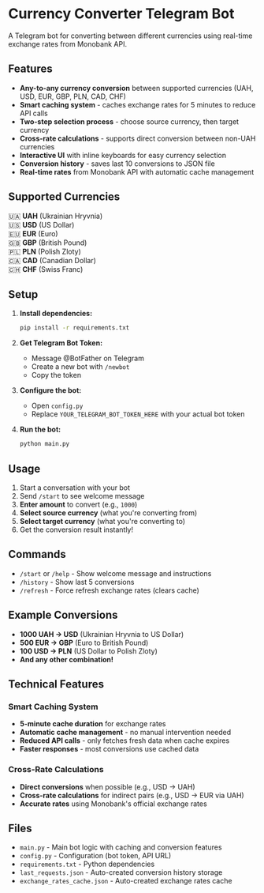 # Currency Converter Telegram Bot

A Telegram bot for converting between different currencies using real-time exchange rates from Monobank API.

## Features

- **Any-to-any currency conversion** between supported currencies (UAH, USD, EUR, GBP, PLN, CAD, CHF)
- **Smart caching system** - caches exchange rates for 5 minutes to reduce API calls
- **Two-step selection process** - choose source currency, then target currency
- **Cross-rate calculations** - supports direct conversion between non-UAH currencies
- **Interactive UI** with inline keyboards for easy currency selection
- **Conversion history** - saves last 10 conversions to JSON file
- **Real-time rates** from Monobank API with automatic cache management

## Supported Currencies

🇺🇦 **UAH** (Ukrainian Hryvnia)  
🇺🇸 **USD** (US Dollar)  
🇪🇺 **EUR** (Euro)  
🇬🇧 **GBP** (British Pound)  
🇵🇱 **PLN** (Polish Zloty)  
🇨🇦 **CAD** (Canadian Dollar)  
🇨🇭 **CHF** (Swiss Franc)  

## Setup

1. **Install dependencies:**
   ```bash
   pip install -r requirements.txt
   ```

2. **Get Telegram Bot Token:**
   - Message @BotFather on Telegram
   - Create a new bot with `/newbot`
   - Copy the token

3. **Configure the bot:**
   - Open `config.py`
   - Replace `YOUR_TELEGRAM_BOT_TOKEN_HERE` with your actual bot token

4. **Run the bot:**
   ```bash
   python main.py
   ```

## Usage

1. Start a conversation with your bot
2. Send `/start` to see welcome message
3. **Enter amount** to convert (e.g., `1000`)
4. **Select source currency** (what you're converting from)
5. **Select target currency** (what you're converting to)
6. Get the conversion result instantly!

## Commands

- `/start` or `/help` - Show welcome message and instructions
- `/history` - Show last 5 conversions
- `/refresh` - Force refresh exchange rates (clears cache)

## Example Conversions

- **1000 UAH → USD** (Ukrainian Hryvnia to US Dollar)
- **500 EUR → GBP** (Euro to British Pound)  
- **100 USD → PLN** (US Dollar to Polish Zloty)
- **And any other combination!**

## Technical Features

### Smart Caching System
- **5-minute cache duration** for exchange rates
- **Automatic cache management** - no manual intervention needed
- **Reduced API calls** - only fetches fresh data when cache expires
- **Faster responses** - most conversions use cached data

### Cross-Rate Calculations
- **Direct conversions** when possible (e.g., USD → UAH)
- **Cross-rate calculations** for indirect pairs (e.g., USD → EUR via UAH)
- **Accurate rates** using Monobank's official exchange rates

## Files

- `main.py` - Main bot logic with caching and conversion features
- `config.py` - Configuration (bot token, API URL)
- `requirements.txt` - Python dependencies  
- `last_requests.json` - Auto-created conversion history storage
- `exchange_rates_cache.json` - Auto-created exchange rates cache 
